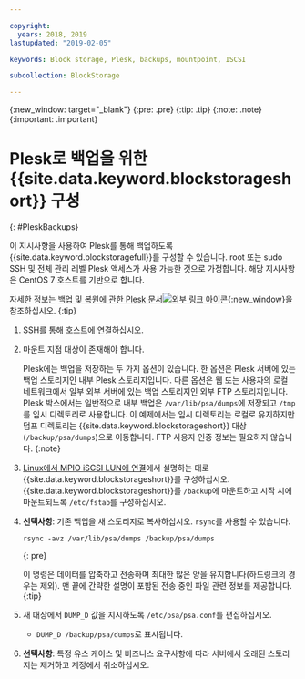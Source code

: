 ```yaml
---

copyright:
  years: 2018, 2019
lastupdated: "2019-02-05"

keywords: Block storage, Plesk, backups, mountpoint, ISCSI

subcollection: BlockStorage

---
```

{:new_window: target="_blank"}
{:pre: .pre}
{:tip: .tip}
{:note: .note}
{:important: .important}

# Plesk로 백업을 위한 {{site.data.keyword.blockstorageshort}} 구성
{: #PleskBackups}

이 지시사항을 사용하여 Plesk를 통해 백업하도록 {{site.data.keyword.blockstoragefull}}를 구성할 수 있습니다. root 또는 sudo SSH 및 전체 관리 레벨 Plesk 액세스가 사용 가능한 것으로 가정합니다. 해당 지시사항은 CentOS 7 호스트를 기반으로 합니다.

자세한 정보는 [백업 및 복원에 관한 Plesk 문서![외부 링크 아이콘](../../icons/launch-glyph.svg "외부 링크 아이콘")](https://docs.plesk.com/en-US/12.5/administrator-guide/backing-up-and-restoration.59256/){:new_window}을 참조하십시오.
{:tip}

1. SSH를 통해 호스트에 연결하십시오.
2. 마운트 지점 대상이 존재해야 합니다.

   Plesk에는 백업을 저장하는 두 가지 옵션이 있습니다. 한 옵션은 Plesk 서버에 있는 백업 스토리지인 내부 Plesk 스토리지입니다. 다른 옵션은 웹 또는 사용자의 로컬 네트워크에서 일부 외부 서버에 있는 백업 스토리지인 외부 FTP 스토리지입니다. Plesk 박스에서는 일반적으로 내부 백업은 `/var/lib/psa/dumps`에 저장되고 `/tmp`를 임시 디렉토리로 사용합니다. 이 예제에서는 임시 디렉토리는 로컬로 유지하지만 덤프 디렉토리는 {{site.data.keyword.blockstorageshort}} 대상(`/backup/psa/dumps`)으로 이동합니다. FTP 사용자 인증 정보는 필요하지 않습니다.
   {:note}   
3. [Linux에서 MPIO iSCSI LUN에 연결](/docs/infrastructure/BlockStorage?topic=BlockStorage-mountingLinux#mountingLinux)에서 설명하는 대로 {{site.data.keyword.blockstorageshort}}를 구성하십시오. {{site.data.keyword.blockstorageshort}}를 `/backup`에 마운트하고 시작 시에 마운트되도록 `/etc/fstab`를 구성하십시오.
4. **선택사항**: 기존 백업을 새 스토리지로 복사하십시오. `rsync`를 사용할 수 있습니다.
   ```
   rsync -avz /var/lib/psa/dumps /backup/psa/dumps
   ```
   {: pre}

    이 명령은 데이터를 압축하고 전송하며 최대한 많은 양을 유지합니다(하드링크의 경우는 제외). 맨 끝에 간략한 설명이 포함된 전송 중인 파일 관련 정보를 제공합니다.
    {:tip}    
5. 새 대상에서 `DUMP_D` 값을 지시하도록 `/etc/psa/psa.conf`를 편집하십시오.
    - `DUMP_D /backup/psa/dumps`로 표시됩니다.
6. **선택사항**: 특정 유스 케이스 및 비즈니스 요구사항에 따라 서버에서 오래된 스토리지는 제거하고 계정에서 취소하십시오.
